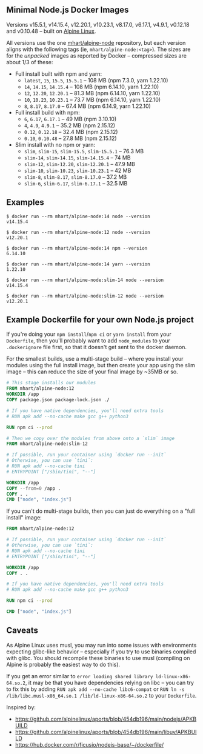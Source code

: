 Minimal Node.js Docker Images
-----------------------------

Versions v15.5.1, v14.15.4, v12.20.1, v10.23.1, v8.17.0, v6.17.1, v4.9.1, v0.12.18 and v0.10.48 –
built on [Alpine Linux](https://alpinelinux.org/).

All versions use the one [mhart/alpine-node](https://hub.docker.com/r/mhart/alpine-node/) repository,
but each version aligns with the following tags (ie, `mhart/alpine-node:<tag>`). The sizes are for the
*unpacked* images as reported by Docker – compressed sizes are about 1/3 of these:

- Full install built with npm and yarn:
  - `latest`, `15`, `15.5`, `15.5.1` – 108 MB (npm 7.3.0, yarn 1.22.10)
  - `14`, `14.15`, `14.15.4` – 108 MB (npm 6.14.10, yarn 1.22.10)
  - `12`, `12.20`, `12.20.1` – 81.3 MB (npm 6.14.10, yarn 1.22.10)
  - `10`, `10.23`, `10.23.1` – 73.7 MB (npm 6.14.10, yarn 1.22.10)
  - `8`, `8.17`, `8.17.0` – 67.4 MB (npm 6.14.9, yarn 1.22.10)
- Full install build with npm:
  - `6`, `6.17`, `6.17.1` – 49 MB (npm 3.10.10)
  - `4`, `4.9`, `4.9.1` – 35.2 MB (npm 2.15.12)
  - `0.12`, `0.12.18` – 32.4 MB (npm 2.15.12)
  - `0.10`, `0.10.48` – 27.8 MB (npm 2.15.12)
- Slim install with no npm or yarn:
  - `slim`, `slim-15`, `slim-15.5`, `slim-15.5.1` – 76.3 MB
  - `slim-14`, `slim-14.15`, `slim-14.15.4` – 74 MB
  - `slim-12`, `slim-12.20`, `slim-12.20.1` – 47.9 MB
  - `slim-10`, `slim-10.23`, `slim-10.23.1` – 42 MB
  - `slim-8`, `slim-8.17`, `slim-8.17.0` – 37.2 MB
  - `slim-6`, `slim-6.17`, `slim-6.17.1` – 32.5 MB

Examples
--------

```console
$ docker run --rm mhart/alpine-node:14 node --version
v14.15.4

$ docker run --rm mhart/alpine-node:12 node --version
v12.20.1

$ docker run --rm mhart/alpine-node:14 npm --version
6.14.10

$ docker run --rm mhart/alpine-node:14 yarn --version
1.22.10

$ docker run --rm mhart/alpine-node:slim-14 node --version
v14.15.4

$ docker run --rm mhart/alpine-node:slim-12 node --version
v12.20.1
```

Example Dockerfile for your own Node.js project
-----------------------------------------------

If you're doing your `npm install`/`npm ci` or `yarn install` from your
`Dockerfile`, then you'll probably want to add `node_modules` to your
`.dockerignore` file first, so that it doesn't get sent to the docker daemon.

For the smallest builds, use a multi-stage build – where you install your
modules using the full install image, but then create your app using the slim
image – this can reduce the size of your final image by ~35MB or so.

```Dockerfile
# This stage installs our modules
FROM mhart/alpine-node:12
WORKDIR /app
COPY package.json package-lock.json ./

# If you have native dependencies, you'll need extra tools
# RUN apk add --no-cache make gcc g++ python3

RUN npm ci --prod

# Then we copy over the modules from above onto a `slim` image
FROM mhart/alpine-node:slim-12

# If possible, run your container using `docker run --init`
# Otherwise, you can use `tini`:
# RUN apk add --no-cache tini
# ENTRYPOINT ["/sbin/tini", "--"]

WORKDIR /app
COPY --from=0 /app .
COPY . .
CMD ["node", "index.js"]
```

If you can't do multi-stage builds, then you can just do everything on a "full
install" image:

```Dockerfile
FROM mhart/alpine-node:12

# If possible, run your container using `docker run --init`
# Otherwise, you can use `tini`:
# RUN apk add --no-cache tini
# ENTRYPOINT ["/sbin/tini", "--"]

WORKDIR /app
COPY . .

# If you have native dependencies, you'll need extra tools
# RUN apk add --no-cache make gcc g++ python3

RUN npm ci --prod

CMD ["node", "index.js"]
```

Caveats
-------

As Alpine Linux uses musl, you may run into some issues with environments
expecting glibc-like behavior – especially if you try to use binaries compiled
with glibc. You should recompile these binaries to use musl (compiling on
Alpine is probably the easiest way to do this).

If you get an error similar to `error loading shared library
ld-linux-x86-64.so.2`, it may be that you have dependencies relying on libc –
you can try to fix this by adding `RUN apk add --no-cache libc6-compat` or
`RUN ln -s /lib/libc.musl-x86_64.so.1 /lib/ld-linux-x86-64.so.2` to your
`Dockerfile`.

Inspired by:

- https://github.com/alpinelinux/aports/blob/454db196/main/nodejs/APKBUILD
- https://github.com/alpinelinux/aports/blob/454db196/main/libuv/APKBUILD
- https://hub.docker.com/r/ficusio/nodejs-base/~/dockerfile/
